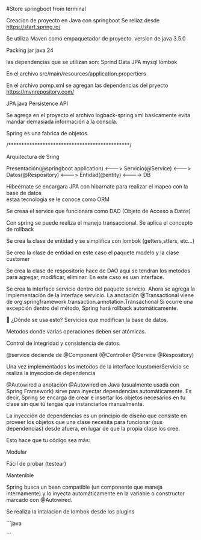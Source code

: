 #Store springboot from terminal

Creacion de proyecto en Java con springboot
Se reliaz desde https://start.spring.io/

Se utiliza Maven como empaquetador de proyecto.
version de java 3.5.0

Packing jar
java 24

las dependencias que se utilizan son:
Sprind Data JPA
mysql
lombok

En el archivo src/main/resources/application.propertiers

En el archivo pomp.xml se agregan las dependencias del pryecto https://mvnrepository.com/

JPA java Persistence API

Se agrega en el proyecto el archivo logback-spring.xml 
basicamente evita mandar demasiada información a la consola.


Spring es una fabrica de objetos.


/**********************************************/

Arquitectura de Sring

Presentación(@springboot application) <---> Servicio(@Service) <---> Datos(@Respository) <---> Entidad(@entity) <----> DB

Hibeernate se encargara JPA con hibarnate para realizar el mapeo con la base de datos  
estaa tecnologia se le conoce como ORM

Se creaa el service que funcionara como DAO (Objeto de Acceso a Datos)

Con spring se puede realiza el manejo transaccional.
Se aplica el concepto de rollback


Se crea la clase de entidad y se simplifica con lombok (getters,stters, etc...)

Se creo la clase de entidad en este caso el paquete modelo y la clase customer

Se crea la clase de respositorio hace de DAO aqui se tendran los metodos para agregar, modificar, eliminar. En este caso es uan interface.

Se crea la interface servicio dentro del paquete servicio.
Ahora se agrega la implementación de la interface servicio.
La anotación @Transactional viene de org.springframework.transaction.annotation.Transactional
Si ocurre una excepción dentro del método, Spring hará rollback automáticamente.

🔧 ¿Dónde se usa esto?
Servicios que modifican la base de datos.

Métodos donde varias operaciones deben ser atómicas.

Control de integridad y consistencia de datos.


@service deciende de @Component (@Controller @Service @Respository)

Una vez implementados los metodos de la interface IcustomerServicio se realiza la inyeccion de dependencia


@Autowired
a anotación @Autowired en Java (usualmente usada con Spring Framework) sirve para inyectar dependencias automáticamente. Es decir, Spring se encarga de crear e insertar los objetos necesarios en tu clase sin que tú tengas que instanciarlos manualmente.

La inyección de dependencias es un principio de diseño que consiste en proveer los objetos que una clase necesita para funcionar (sus dependencias) desde afuera, en lugar de que la propia clase los cree.

Esto hace que tu código sea más:

Modular

Fácil de probar (testear)

Mantenible

Spring busca un bean compatible (un componente que maneja internamente) y lo inyecta automáticamente en la variable o constructor marcado con @Autowired.


Se realiza la intalacion de lombok desde los plugins

´´´java



´´´